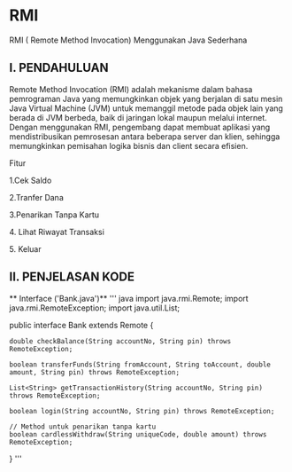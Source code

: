 # RMI
RMI ( Remote Method Invocation) Menggunakan Java Sederhana

## I. PENDAHULUAN ##
Remote Method Invocation (RMI) adalah mekanisme dalam bahasa pemrograman Java yang memungkinkan objek yang berjalan di satu mesin Java Virtual Machine (JVM) untuk memanggil metode pada objek lain yang berada di JVM berbeda, baik di jaringan lokal maupun melalui internet. Dengan menggunakan RMI, pengembang dapat membuat aplikasi yang mendistribusikan pemrosesan antara beberapa server dan klien, sehingga memungkinkan pemisahan logika bisnis dan client secara efisien.

<p>Fitur </p>
<p>1.Cek Saldo </p>
<p>2.Tranfer Dana</p>
<p>3.Penarikan Tanpa Kartu</p>
<p>4. Lihat Riwayat Transaksi</p>
<p>5. Keluar</p>

## II. PENJELASAN KODE ##
** Interface ('Bank.java')**
''' java
  import java.rmi.Remote;
import java.rmi.RemoteException;
import java.util.List;

public interface Bank extends Remote 
{

    double checkBalance(String accountNo, String pin) throws RemoteException;

    boolean transferFunds(String fromAccount, String toAccount, double amount, String pin) throws RemoteException;

    List<String> getTransactionHistory(String accountNo, String pin) throws RemoteException;

    boolean login(String accountNo, String pin) throws RemoteException;

    // Method untuk penarikan tanpa kartu
    boolean cardlessWithdraw(String uniqueCode, double amount) throws RemoteException;
}
'''




